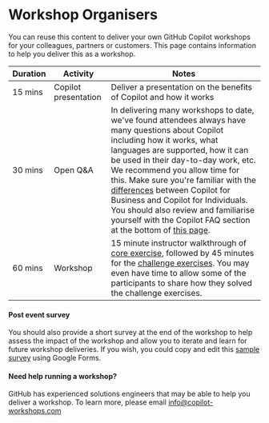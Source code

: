 # Workshop Organisers

You can reuse this content to deliver your own GitHub Copilot workshops for your colleagues, partners or customers. This page contains information to help you deliver this as a workshop.


Duration | Activity | Notes
--- | --- | ---
15 mins | Copilot presentation | Deliver a presentation on the benefits of Copilot and how it works
30 mins | Open Q&A | In delivering many workshops to date, we've found attendees always have many questions about Copilot including how it works, what languages are supported, how it can be used in their day-to-day work, etc. We recommend you allow time for this. Make sure you're familiar with the [differences](https://github.com/features/copilot#pricing) between Copilot for Business and Copilot for Individuals. You should also review and familiarise yourself with the Copilot FAQ section at the bottom of [this page](https://github.com/features/copilot).
60 mins | Workshop | 15 minute instructor walkthrough of [core exercise](<./2. core exercises.md>), followed by 45 minutes for the [challenge exercises](<./3. challenge exercises.md>). You may even have time to allow some of the participants to share how they solved the challenge exercises.

#### Post event survey
You should also provide a short survey at the end of the workshop to help assess the impact of the workshop and allow you to iterate and learn for future workshop deliveries. If you wish, you could copy and edit this [sample survey](https://forms.gle/gq95Y18S4K7M9Jst8) using Google Forms.

#### Need help running a workshop?

GitHub has experienced solutions engineers that may be able to help you deliver a workshop. To learn more, please email info@copilot-workshops.com
